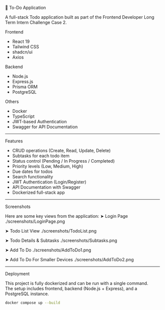  📝 To-Do Application

A full-stack Todo application built as part of the Frontend Developer Long Term Intern Challenge Case 2.

Frontend
- React 19
- Tailwind CSS
- shadcn/ui
- Axios

Backend
- Node.js
- Express.js
- Prisma ORM
- PostgreSQL

Others
- Docker 
- TypeScript
- JWT-based Authentication
- Swagger for API Documentation

---

 Features

- CRUD operations (Create, Read, Update, Delete)
- Subtasks for each todo item
- Status control (Pending / In Progress / Completed)
- Priority levels (Low, Medium, High)
- Due dates for todos
- Search functionality
- JWT Authentication (Login/Register)
- API Documentation with Swagger
-  Dockerized full-stack app

---

Screenshots

Here are some key views from the application:
 ➤ Login Page
./screenshots/LoginPage.png

 ➤ Todo List View
./screenshots/TodoList.png

 ➤ Todo Details & Subtasks
./screenshots/Subtasks.png

 ➤ Add To Do
./screenshots/AddToDo1.png

 ➤ Add To Do For Smaller Devices
./screenshots/AddToDo2.png


---

Deployment

This project is fully dockerized and can be run with a single command.  
The setup includes frontend, backend (Node.js + Express), and a PostgreSQL instance.

```bash
docker compose up --build



